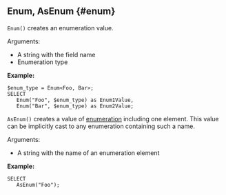 ## Enum, AsEnum {#enum}

`Enum()` creates an enumeration value.

Arguments:

* A string with the field name
* Enumeration type

**Example:**

```yql
$enum_type = Enum<Foo, Bar>;
SELECT
   Enum("Foo", $enum_type) as Enum1Value,
   Enum("Bar", $enum_type) as Enum2Value;
```

`AsEnum()` creates a value of [enumeration](../../../types/containers.md) including one element. This value can be implicitly cast to any enumeration containing such a name.

Arguments:

* A string with the name of an enumeration element

**Example:**

```yql
SELECT
   AsEnum("Foo");
```
